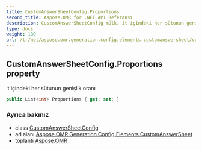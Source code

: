 ```yaml
---
title: CustomAnswerSheetConfig.Proportions
second_title: Aspose.OMR for .NET API Referansı
description: CustomAnswerSheetConfig mülk. it içindeki her sütunun genişlik oranı
type: docs
weight: 130
url: /tr/net/aspose.omr.generation.config.elements.customanswersheet/customanswersheetconfig/proportions/
---
```

## CustomAnswerSheetConfig.Proportions property

it içindeki her sütunun genişlik oranı

```csharp
public List<int> Proportions { get; set; }
```

### Ayrıca bakınız

* class [CustomAnswerSheetConfig](../)
* ad alanı [Aspose.OMR.Generation.Config.Elements.CustomAnswerSheet](../../customanswersheetconfig/)
* toplantı [Aspose.OMR](../../../)


